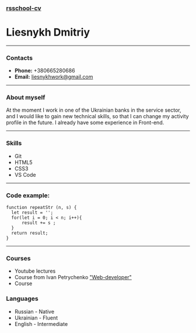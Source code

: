 ### [rsschool-cv](https://github.com/Dmitriylies/rsschool-cv)

# Liesnykh Dmitriy

---
### Contacts

* **Phone:** +380665280686
* **Email:** liesnykhwork@gmail.com

---
### About myself 

At the moment I work in one of the Ukrainian banks in the service sector, and I would like to gain new technical skills, so that I can change my activity profile in the future. I already have some experience in Front-end.

---

### Skills 

* Git
* HTML5
* CSS3
* VS Code

---

### Code example:

```
function repeatStr (n, s) {
  let result = '';
  for(let i = 0; i < n; i++){
      result += s ;
  }
  return result;
}
```

----

### Courses

* Youtube lectures
* Course from Ivan Petrychenko ["Web-developer"](https://www.udemy.com/course/webdeveloper/?couponCode=2021PM20)
* Course 

### Languages

* Russian - Native 
* Ukrainian - Fluent
* English - Intermediate